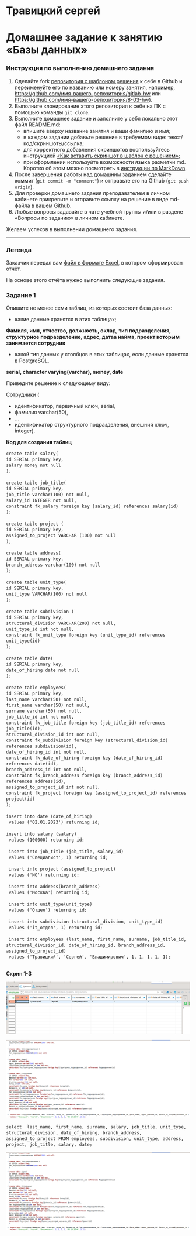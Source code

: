 # Травицкий сергей
# Домашнее задание к занятию «Базы данных»

### Инструкция по выполнению домашнего задания

1. Сделайте fork [репозитория c шаблоном решения](https://github.com/netology-code/sys-pattern-homework) к себе в Github и переименуйте его по названию или номеру занятия, например, https://github.com/имя-вашего-репозитория/gitlab-hw или https://github.com/имя-вашего-репозитория/8-03-hw).
2. Выполните клонирование этого репозитория к себе на ПК с помощью команды `git clone`.
3. Выполните домашнее задание и заполните у себя локально этот файл README.md:
   - впишите вверху название занятия и ваши фамилию и имя;
   - в каждом задании добавьте решение в требуемом виде: текст/код/скриншоты/ссылка;
   - для корректного добавления скриншотов воспользуйтесь инструкцией [«Как вставить скриншот в шаблон с решением»](https://github.com/netology-code/sys-pattern-homework/blob/main/screen-instruction.md);
   - при оформлении используйте возможности языка разметки md. Коротко об этом можно посмотреть в [инструкции по MarkDown](https://github.com/netology-code/sys-pattern-homework/blob/main/md-instruction.md).
4. После завершения работы над домашним заданием сделайте коммит (`git commit -m "comment"`) и отправьте его на Github (`git push origin`).
5. Для проверки домашнего задания преподавателем в личном кабинете прикрепите и отправьте ссылку на решение в виде md-файла в вашем Github.
6. Любые вопросы задавайте в чате учебной группы и/или в разделе «Вопросы по заданию» в личном кабинете.

Желаем успехов в выполнении домашнего задания.

---
### Легенда

Заказчик передал вам [файл в формате Excel](https://github.com/travickiy67/Relational-databases-_Databases/blob/main/files/hw-12-1.xlsx), в котором сформирован отчёт. 

На основе этого отчёта нужно выполнить следующие задания.

### Задание 1

Опишите не менее семи таблиц, из которых состоит база данных:

- какие данные хранятся в этих таблицах;

**Фамиля, имя, отчество, должность, оклад, тип подразделения, структурное подразделение, адрес, датаа найма, проект которым занимается сотрудник**

- какой тип данных у столбцов в этих таблицах, если данные хранятся в PostgreSQL.

**serial, character varying(varchar), money, date**  

Приведите решение к следующему виду:

Сотрудники (

- идентификатор, первичный ключ, serial,
- фамилия varchar(50),
- ...
- идентификатор структурного подразделения, внешний ключ, integer).

**Код для создания таблиц** 

```
create table salary(
id SERIAL primary key,
salary money not null
);

create table job_title(
id SERIAL primary key,
job_title varchar(100) not null,
salary_id INTEGER not null,
constraint fk_salary foreign key (salary_id) references salary(id)
);

create table project (
id SERIAL primary key, 
assigned_to_project VARCHAR (100) not null 
);

create table address(
id SERIAL primary key,
branch_address varchar(100) not null
);

create table unit_type(
id SERIAL primary key,
unit_type VARCHAR(100) not null
);

create table subdivision (
id SERIAL primary key,
structural_division VARCHAR(200) not null, 
unit_type_id int not null,
constraint fk_unit_type foreign key (unit_type_id) references unit_type(id)
);

create table date(
id SERIAL primary key,
date_of_hiring date not null
);

create table employees(
id SERIAL primary key,
last_name varchar(50) not null,
first_name varchar(50) not null,
surname varchar(50) not null,
job_title_id int not null, 
constraint fk_job_title foreign key (job_title_id) references job_title(id),
structural_division_id int not null,
constraint fk_subdivision foreign key (structural_division_id) references subdivision(id),
date_of_hiring_id int not null,
constraint fk_date_of_hiring foreign key (date_of_hiring_id) references date(id),
branch_address_id int not null,
constraint fk_branch_address foreign key (branch_address_id) references address(id),
assigned_to_project_id int not null,
constraint fk_project foreign key (assigned_to_project_id) references project(id)
);

insert into date (date_of_hiring)  
 values ('02.01.2023') returning id;

insert into salary (salary)
 values (100000) returning id;

 insert into job_title (job_title, salary_id)
 values ('Специалист', 1) returning id;
 
 insert into project (assigned_to_project)
 values ('NO') returning id;
 
 insert into address(branch_address)
 values ('Москва') returning id;
 
 insert into unit_type(unit_type)
 values ('Отдел') returning id;
 
 insert into subdivision (structural_division, unit_type_id)
 values ('it_отдел', 1) returning id;

 insert into employees (last_name, first_name, surname, job_title_id, structural_division_id, date_of_hiring_id, branch_address_id, assigned_to_project_id)
 values ('Травицкий', 'Сергей', 'Владимирович', 1, 1, 1, 1, 1);
 
```
**Скрин 1-3**  

![img](https://github.com/travickiy67/Relational-databases-_Databases/blob/main/img/img1.1png.png) 
 
![img](https://github.com/travickiy67/Relational-databases-_Databases/blob/main/img/img1.3png.png)  

```
select  last_name, first_name, surname, salary, job_title, unit_type, structural_division, date_of_hiring, branch_address, assigned_to_project FROM employees, subdivision, unit_type, address, project, job_title, salary, date;
```

![img](https://github.com/travickiy67/Relational-databases-_Databases/blob/main/img/img1.3png.png)  
 

